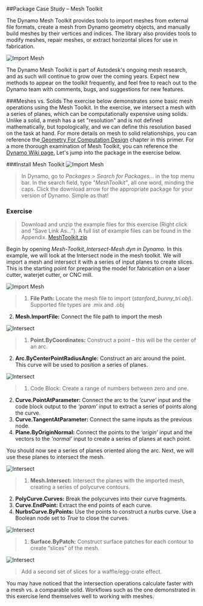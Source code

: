 ##Package Case Study – Mesh Toolkit

The Dynamo Mesh Toolkit provides tools to import meshes from external file formats, create a mesh from Dynamo geometry objects, and manually build meshes by their vertices and indices. The library also provides tools to modify meshes, repair meshes, or extract horizontal slices for use in fabrication.

![Import Mesh](images/11-3/mtIntro.jpg)

The Dynamo Mesh Toolkit is part of Autodesk's ongoing mesh research, and as such will continue to grow over the coming years. Expect new methods to appear on the toolkit frequently, and feel free to reach out to the Dynamo team with comments, bugs, and suggestions for new features.

###Meshes vs. Solids
The exercise below demonstrates some basic mesh operations using the Mesh Toolkit.  In the exercise, we intersect a mesh with a series of planes, which can be computationally expensive using solids.  Unlike a solid, a mesh has a set "resolution" and is not defined mathematically, but topologically, and we can define this resolution based on the task at hand.  For more details on mesh to solid relationships, you can reference the[ Geometry For Computation Design](../05_Geometry-for-Computational-Design/5_geometry-for-computational-design.md) chapter in this primer.  For a more thorough examination of Mesh Toolkit, you can reference the [Dynamo Wiki page.](https://github.com/DynamoDS/Dynamo/wiki/Dynamo-Mesh-Toolkit) Let's jump into the package in the exercise below.

###Install Mesh Toolkit
![Import Mesh](images/11-3/mt.jpg)
> In Dynamo, go to *Packages > Search for Packages...* in the top menu bar.  In the search field, type *"MeshToolkit"*, all one word, minding the caps.  Click the download arrow for the appropriate package for your version of Dynamo.  Simple as that!

### Exercise
>Download and unzip the example files for this exercise (Right click and "Save Link As..."). A full list of example files can be found in the Appendix. [MeshToolkit.zip](datasets/11-2/MeshToolkit.zip)

Begin by opening *Mesh-Toolkit_Intersect-Mesh.dyn in Dynamo.* In this example, we will look at the Intersect node in the mesh toolkit. We will import a mesh and intersect it with a series of input planes to create slices. This is the starting point for preparing the model for fabrication on a laser cutter, waterjet cutter, or CNC mill.

![Import Mesh](images/11-3/contour01.jpg)
>1.	**File Path:** Locate the mesh file to import (*stanford_bunny_tri.obj*). Supported file types are .mix and .obj
2. **Mesh.ImportFile:** Connect the file path to import the mesh

![Intersect](images/11-3/contour02.jpg)
> 1. **Point.ByCoordinates:** Construct a point – this will be the center of an arc.
2. **Arc.ByCenterPointRadiusAngle:** Construct an arc around the point. This curve will be used to position a series of planes.

![Intersect](images/11-3/contour03.jpg)
> 1. Code Block: Create a range of numbers between zero and one.
2. **Curve.PointAtParameter:** Connect the arc to the *‘curve’* input and the code block output to the *‘param’* input to extract a series of points along the curve.
3. **Curve.TangentAtParameter:** Connect the same inputs as the previous node.
4. **Plane.ByOriginNormal:** Connect the points to the *‘origin’* input and the vectors to the *‘normal’* input to create a series of planes at each point.

You should now see a series of planes oriented along the arc. Next, we will use these planes to intersect the mesh.

![Intersect](images/11-3/contour04.jpg)
> 1. **Mesh.Intersect:** Intersect the planes with the imported mesh, creating a series of polycurve contours.
2. **PolyCurve.Curves:** Break the polycurves into their curve fragments.
3. **Curve.EndPoint:** Extract the end points of each curve.
4. **NurbsCurve.ByPoints:** Use the points to construct a nurbs curve. Use a Boolean node set to *True* to close the curves.

![Intersect](images/11-3/contour05.jpg)
> 1. **Surface.ByPatch:** Construct surface patches for each contour to create “slices” of the mesh.

![Intersect](images/11-3/contour06.jpg)
> Add a second set of slices for a waffle/egg-crate effect.

You may have noticed that the intersection operations calculate faster with a mesh vs. a comparable solid. Workflows such as the one demonstrated in this exercise lend themselves well to working with meshes.

